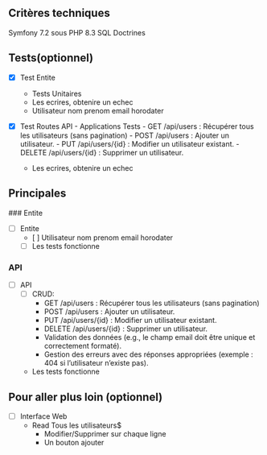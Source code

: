 
## Critères techniques

Symfony 7.2 sous PHP 8.3 
SQL Doctrines

## Tests(optionnel)
- [x] Test Entite
    - Tests Unitaires
    - Les ecrires, obtenire un echec
    - Utilisateur nom prenom email horodater
    
- [x] Test Routes API
        - Applications Tests
        - GET /api/users : Récupérer tous les utilisateurs (sans pagination)
        - POST /api/users : Ajouter un utilisateur.
        - PUT /api/users/{id} : Modifier un utilisateur existant.
        - DELETE /api/users/{id} : Supprimer un utilisateur.
    - Les ecrires, obtenire un echec

## Principales

### Entite
- [ ] Entite
    - [ ] Utilisateur nom prenom email horodater
    - [ ] Les tests fonctionne

### API
- [ ] API
    - [ ] CRUD:
        - GET /api/users : Récupérer tous les utilisateurs (sans pagination)
        - POST /api/users : Ajouter un utilisateur.
        - PUT /api/users/{id} : Modifier un utilisateur existant.
        - DELETE /api/users/{id} : Supprimer un utilisateur.
        - Validation des données (e.g., le champ email doit être unique et correctement formaté).
        - Gestion des erreurs avec des réponses appropriées (exemple : 404 si l’utilisateur n’existe pas).
    - Les tests fonctionne

 ## Pour aller plus loin (optionnel)
- [ ] Interface Web
    - Read Tous les utilisateurs$
        - Modifier/Supprimer sur chaque ligne
        - Un bouton ajouter